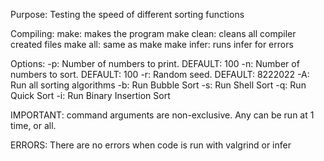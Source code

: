 Purpose: Testing the speed of different sorting functions

Compiling:
	make: makes the program
	make clean: cleans all compiler created files
	make all: same as make
	make infer: runs infer for errors

Options:
	-p: Number of numbers to print.  DEFAULT: 100
	-n: Number of numbers to sort. DEFAULT: 100
	-r: Random seed. DEFAULT: 8222022
	-A: Run all sorting algorithms
	-b: Run Bubble Sort
	-s: Run Shell Sort
	-q: Run Quick Sort
	-i: Run Binary Insertion Sort

IMPORTANT:
	command arguments are non-exclusive. Any can be run at 1 time, or all.

ERRORS:
	There are no errors when code is run with valgrind or infer
